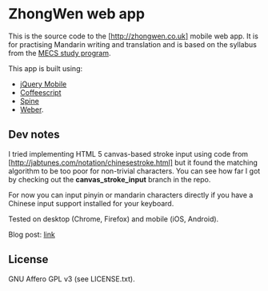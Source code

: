 # ZhongWen web app #

This is the source code to the [http://zhongwen.co.uk] mobile web app. It is for practising Mandarin writing and
translation and is based on the syllabus from the [MECS study program](http://www.meridiandao.co.uk/).

This app is built using:

* [jQuery Mobile](https://github.com/jquery/jquery-mobile)
* [Coffeescript](https://github.com/jashkenas/coffee-script)
* [Spine](http://github.com/maccman/spine)
* [Weber](http://github.com/hiddentao/weber).

## Dev notes ##

I tried implementing HTML 5 canvas-based stroke input using code from [http://jabtunes.com/notation/chinesestroke.html]
but it found the matching algorithm to be too poor for non-trivial characters. You can see how far I got by checking
out the **canvas_stroke_input** branch in the repo.

For now you can input pinyin or mandarin characters directly if you have a Chinese input support installed for your
keyboard.

Tested on desktop (Chrome, Firefox) and mobile (iOS, Android).

Blog post: [link](http://www.hiddentao.com/archives/2012/03/14/zhongwen-co-uk-a-simple-jquery-mobile-web-app/)

## License ##

GNU Affero GPL v3 (see LICENSE.txt).

